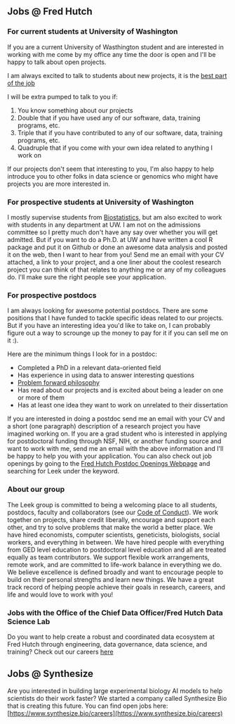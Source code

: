 ## Jobs @ Fred Hutch



### For current students at University of Washington

If you are a current University of Wasthington student and are interested in working with me come by my office any time the door is open and I'll be happy to talk about open projects. 

I am always excited to talk to students about new projects, it is the [best part of the job](http://simplystatistics.org/2012/10/26/i-love-those-first-discussions-about-a-new-research/)

I will be extra pumped to talk to you if:

1. You know something about our projects
2. Double that if you have used any of our software, data, training programs, etc.
3. Triple that if you have contributed to any of our software, data, training programs, etc. 
4. Quadruple that if you come with your own idea related to anything I work on

If our projects don't seem that interesting to you, I'm also happy to help introduce you to other folks in data science or genomics who might have projects you are more interested in. 

### For prospective students at University of Washington

I mostly supervise students from [Biostatistics]([http://www.jhsph.edu/departments/biostatistics/](https://www.biostat.washington.edu/)), but am also excited to work with students in any department at UW. I am not on the admissions committee so I pretty much don't have any say over whether you will get admitted. But if you want to do a Ph.D. at UW and have written a cool R package and put it on Github or done an awesome data analysis and posted it on the web, then I want to hear from you! Send me an email with your CV attached, a link to your project, and a one liner about the coolest research project you can think of that relates to anything me or any of my colleagues do. I'll make sure the right people see your application. 

### For prospective postdocs

I am always looking for awesome potential postdocs. There are some positions that I have funded to tackle specific ideas related to our projects. But if you have an interesting idea you'd like to take on, I can probably figure out a way to scrounge up the money to pay for it if you can sell me on it :). 

Here are the minimum things I look for in a postdoc:

* Completed a PhD in a relevant data-oriented field 
* Has experience in using data to answer interesting questions
* [Problem forward philosophy](https://simplystatistics.org/posts/2013-05-29-what-statistics-should-do-about-big-data-problem-forward-not-solution-backward/)
* Has read about our projects and is excited about being a leader on one or more of them 
* Has at least one idea they want to work on unrelated to their dissertation

If you are interested in doing a postdoc send me an email with your CV and a short (one paragraph) description of a research project you have imagined working on. If you are a grad student who is interested in applying for postdoctoral funding through NSF, NIH, or another funding source and want to work with me, send me an email with the above information and I'll be happy to help you with your application. You can also check out job openings by going to the [Fred Hutch Postdoc Openings Webpage](https://www.fredhutch.org/en/about/careers/job-openings.html?c=C19774) and searching for Leek under the keyword. 


### About our group

The Leek group is committed to being a welcoming place to all students, postdocs, faculty and collaborators (see our [Code of Conduct](https://github.com/jtleek/coc/blob/main/README.md)). We work together on projects, share credit liberally, encourage and support each other, and try to solve problems that make the world a better place. We have hired economists, computer scientists, geneticists, biologists, social workers, and everything in between. We have hired people with everything from GED level education to postdoctoral level education and all are treated equally as team contributors. We support flexible work arrangements, remote work, and are committed to life-work balance in everything we do. We believe excellence is defined broadly and want to encourage people to build on their personal strengths and learn new things. We have a great track record of helping people achieve their goals in research, careers, and life and would love to work with you!

### Jobs with the Office of the Chief Data Officer/Fred Hutch Data Science Lab

Do you want to help create a robust and coordinated data ecosystem at Fred Hutch through engineering, data governance, data science, and training? Check out our careers [here](https://ocdo.fredhutch.org/about.html#jobs)




## Jobs @ Synthesize
 
Are you interested in building large experimental biology AI models to help scientists do their work faster? We started a company called Synthesize Bio that is creating this future. You can find open jobs here: [https://www.synthesize.bio/careers](https://www.synthesize.bio/careers)

 
 






